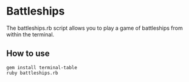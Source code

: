 # Battleships #

The battleships.rb script allows you to play a game of battleships from within the terminal.

## How to use ##

```shell
gem install terminal-table
ruby battleships.rb
```
